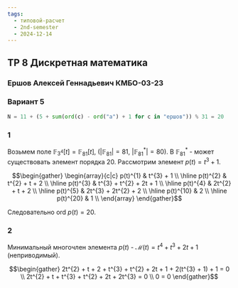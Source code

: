 ```yaml
---
tags:
  - типовой-расчет
  - 2nd-semester
  - 2024-12-14
---
```


## ТР 8 Дискретная математика

### Ершов Алексей Геннадьевич КМБО-03-23

### Вариант 5

```python
N = 11 + (5 + sum(ord(c) - ord("а") + 1 for c in "ершов")) % 31 = 20
```

### 1

Возьмем поле $\mathbb{F}_{3^{4}}[t] = \mathbb{F}_{81}[t]$, ($|\mathbb{F}_{81}| = 81, \ |\mathbb{F}_{81}^{*}| = 80$). В $\mathbb{F}_{81}^{*}$ - может существовать элемент порядка $20$. Рассмотрим элемент $p(t) = t^{3} + 1$.

$$\begin{gather}
\begin{array}{c|c}
p(t)^{1} & t^{3} + 1 \\
\hline
p(t)^{2} & t^{2} + t + 2 \\
\hline
p(t)^{3} & t^{3} + t^{2} + 2t + 1 \\
\hline
p(t)^{4} & 2t^{2} + t + 2 \\
\hline
p(t)^{5} & 2t^{3} + 2t^{2} + 2 \\
\hline
p(t)^{10} & 2 \\
\hline
p(t)^{20} & 1 \\
\end{array}
\end{gather}$$

Следовательно $\mathrm{ord} \ p(t) = 20$. 

### 2

Минимальный многочлен элемента $p(t)$ - $\mathcal{M}(t) = t^{4} + t^{3} + 2t + 1$ (неприводимый).

$$\begin{gather}
2t^{2} + t + 2 + t^{3} + t^{2} + 2t + 1 + 2(t^{3} + 1) + 1 = 0 \\
2t^{2} + t + t^{3} + t^{2} + 2t + 2t^{3} = 0 \\
0 = 0
\end{gather}$$